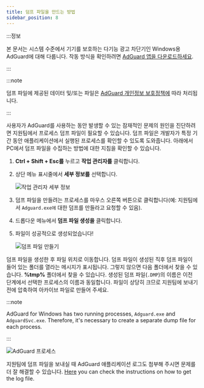```yaml
---
title: 덤프 파일을 만드는 방법
sidebar_position: 8
---
```


:::정보

본 문서는 시스템 수준에서 기기를 보호하는 다기능 광고 차단기인 Windows용 AdGuard에 대해 다룹니다. 작동 방식을 확인하려면 [AdGuard 앱을 다운로드하세요](https://agrd.io/download-kb-adblock).

:::

:::note

덤프 파일에 제공된 데이터 및/또는 파일은 [AdGuard 개인정보 보호정책에](https://adguard.com/en/privacy.html) 따라 처리됩니다.

:::

사용자가 AdGuard를 사용하는 동안 발생할 수 있는 잠재적인 문제의 원인을 진단하려면 지원팀에서 프로세스 덤프 파일이 필요할 수 있습니다. 덤프 파일은 개발자가 특정 기간 동안 애플리케이션에서 실행된 프로세스를 확인할 수 있도록 도와줍니다. 아래에서 PC에서 덤프 파일을 수집하는 방법에 대한 지침을 확인할 수 있습니다.

1. **Ctrl + Shift + Esc를** 누르고 **작업 관리자를** 클릭합니다.

1. 상단 메뉴 표시줄에서 **세부 정보를** 선택합니다.

    ![작업 관리자 세부 정보](https://cdn.adtidy.org/public/Adguard/kb/Windows_dump/details_en.png)

1. 덤프 파일을 만들려는 프로세스를 마우스 오른쪽 버튼으로 클릭합니다(예: 지원팀에서 `Adguard.exe에` 대한 덤프를 만들라고 요청할 수 있음).

1. 드롭다운 메뉴에서 **덤프 파일 생성을** 클릭합니다.

1. 파일이 성공적으로 생성되었습니다!

    ![덤프 파일 만들기](https://cdn.adtidy.org/public/Adguard/kb/Windows_dump/create_dump_file_en.png)

덤프 파일을 생성한 후 파일 위치로 이동합니다. 덤프 파일이 생성된 직후 덤프 파일이 들어 있는 폴더를 열라는 메시지가 표시됩니다. 그렇지 않으면 다음 폴더에서 찾을 수 있습니다. **%tmp%** 폴더에서 찾을 수 있습니다. 생성된 덤프 파일(`.DMP`)의 이름은 이전 단계에서 선택한 프로세스의 이름과 동일합니다. 파일이 상당히 크므로 지원팀에 보내기 전에 압축하여 아카이브 파일로 만들어 주세요.

:::note

AdGuard for Windows has two running processes, `Adguard.exe` and `AdguardSvc.exe`. Therefore, it's necessary to create a separate dump file for each process.

:::

![AdGuard 프로세스](https://cdn.adtidy.org/public/Adguard/kb/Windows_dump/processes_en.png)

지원팀에 덤프 파일을 보내실 때 AdGuard 애플리케이션 로그도 첨부해 주시면 문제를 더 잘 해결할 수 있습니다. [Here](../adguard-logs) you can check the instructions on how to get the log file.
